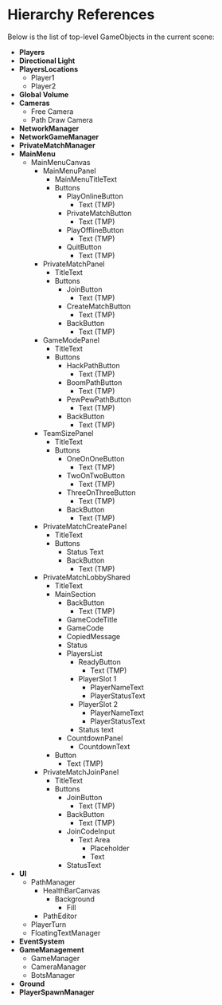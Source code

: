 # Hierarchy References
Below is the list of top-level GameObjects in the current scene:

- **Players**
- **Directional Light**
- **PlayersLocations**
  - Player1
  - Player2
- **Global Volume**
- **Cameras**
  - Free Camera
  - Path Draw Camera
- **NetworkManager**
- **NetworkGameManager**
- **PrivateMatchManager**
- **MainMenu**
  - MainMenuCanvas
    - MainMenuPanel
      - MainMenuTitleText
      - Buttons
        - PlayOnlineButton
          - Text (TMP)
        - PrivateMatchButton
          - Text (TMP)
        - PlayOfflineButton
          - Text (TMP)
        - QuitButton
          - Text (TMP)
    - PrivateMatchPanel
      - TitleText
      - Buttons
        - JoinButton
          - Text (TMP)
        - CreateMatchButton
          - Text (TMP)
        - BackButton
          - Text (TMP)
    - GameModePanel
      - TitleText
      - Buttons
        - HackPathButton
          - Text (TMP)
        - BoomPathButton
          - Text (TMP)
        - PewPewPathButton
          - Text (TMP)
        - BackButton
          - Text (TMP)
    - TeamSizePanel
      - TitleText
      - Buttons
        - OneOnOneButton
          - Text (TMP)
        - TwoOnTwoButton
          - Text (TMP)
        - ThreeOnThreeButton
          - Text (TMP)
        - BackButton
          - Text (TMP)
    - PrivateMatchCreatePanel
      - TitleText
      - Buttons
        - Status Text
        - BackButton
          - Text (TMP)
    - PrivateMatchLobbyShared
      - TitleText
      - MainSection
        - BackButton
          - Text (TMP)
        - GameCodeTitle
        - GameCode
        - CopiedMessage
        - Status
        - PlayersList
          - ReadyButton
            - Text (TMP)
          - PlayerSlot 1
            - PlayerNameText
            - PlayerStatusText
          - PlayerSlot 2
            - PlayerNameText
            - PlayerStatusText
          - Status text
        - CountdownPanel
          - CountdownText
      - Button
        - Text (TMP)
    - PrivateMatchJoinPanel
      - TitleText
      - Buttons
        - JoinButton
          - Text (TMP)
        - BackButton
          - Text (TMP)
        - JoinCodeInput
          - Text Area
            - Placeholder
            - Text
        - StatusText
- **UI**
  - PathManager
    - HealthBarCanvas
      - Background
        - Fill
    - PathEditor
  - PlayerTurn
  - FloatingTextManager
- **EventSystem**
- **GameManagement**
  - GameManager
  - CameraManager
  - BotsManager
- **Ground**
- **PlayerSpawnManager**
